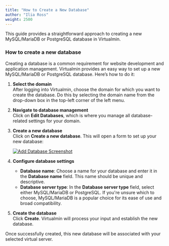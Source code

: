 ```yaml
---
title: "How to Create a New Database"
author: "Ilia Ross"
weight: 2500
---
```


This guide provides a straightforward approach to creating a new MySQL/MariaDB or PostgreSQL database in Virtualmin. 

### How to create a new database

Creating a database is a common requirement for website development and application management. Virtualmin provides an easy way to set up a new MySQL/MariaDB or PostgreSQL database. Here’s how to do it:

1. **Select the domain**  
   After logging into Virtualmin, choose the domain for which you want to create the database. Do this by selecting the domain name from the drop-down box in the top-left corner of the left menu.

2. **Navigate to database management**  
   Click on **Edit Databases**, which is where you manage all database-related settings for your domain.

3. **Create a new database**  
   Click on **Create a new database**. This will open a form to set up your new database:

   [![](/images/docs/screenshots/tutorials/step-by-step/light/create-database.png "Add Database Screenshot")](/images/docs/screenshots/tutorials/step-by-step/light/create-database.png)

4. **Configure database settings**  
   - **Database name**: Choose a name for your database and enter it in the **Database name** field. This name should be unique and descriptive.
   - **Database server type**: In the **Database server type** field, select either MySQL/MariaDB or PostgreSQL. If you're unsure which to choose, MySQL/MariaDB is a popular choice for its ease of use and broad compatibility.

5. **Create the database**  
   Click **Create**. Virtualmin will process your input and establish the new database.

Once successfully created, this new database will be associated with your selected virtual server.
